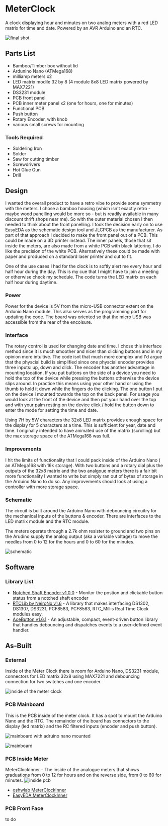 # MeterClock

A clock displaying hour and minutes on two analog meters with a red LED matrix for time and date. Powered by an AVR Arduino and an RTC.

![final shot](./as-built/final-double-shot.jpeg)

## Parts List

+ Bamboo/Timber box without lid
+ Ardunino Nano (ATMega168)
+ milliamp meters x2
+ LED matrix modile 32 by 8 (4 module 8x8 LED matrix powered by MAX7221)
+ DS3231 module
+ PCB front panel
+ PCB inner meter panel x2 (one for hours, one for minutes)
+ Functional PCB
+ Push button
+ Rotary Encoder, with knob
+ various small screws for mounting

### Tools Required

+ Soldering Iron
+ Solder
+ Saw for cutting timber
+ Screwdrivers
+ Hot Glue Gun
+ Drill


## Design

I wanted the overall product to have a retro vibe to provide some symmetry with the meters. I chose a bamboo housing (which isn't exactly retro - maybe wood panelling would be more so - but is readily available in many discount thrift shops near me). So with the outer material chosen I then needed to think about the front panelling. I took the decision early on to use EasyEDA as the schematic design tool and JLCPCB as the manufacturer. As part of that approach I decided to make the front panel out of a PCB. This could be made on a 3D printer instead. The inner panels, those that sit inside the meters, are also made from a white PCB with black lattering. I do like the precision of the white PCB. Alternatively these could be made with paper and produced on a standard laser printer and cut to fit. 

One of the use cases I had for the clock is to softly alert me every hour and half hour during the day. This is my cue that I might have to join a meeting or otherwise check my schedule. The code turns the LED matrix on each half hour during daytime. 

### Power

Power for the device is 5V from the micro-USB connector extent on the Ardunio Nano module. This also serves as the programming port for updating the code. The board was oriented so that the micro USB was accessible from the rear of the encolsure. 

### Interface

The rotary control is used for changing date and time. I chose this interface method since it is much smoother and nicer than clicking buttons and in my opinion more intuitive. The code isnt that much more complex and I'd argue that the physcial build is simplified since one physcial encoder provides three inputs: up, down and click. The encoder has another advantage in mounting location. If you put buttons on the side of a device you need to hold the top of the device while pressing the buttons otherwise the device slips around. In practice this means using your other hand or using the thumb to hold it down while the fingers do the clicking. The one button I put on the device i mounted towards the top on the back panel. For usage you would look at the front of the device and then put your hand over the top and with your palm resting on the device click / hold the button down to enter the mode for setting the time and date.

Using 7H by 5W characters the 32x8 LED matrix provides enough space for the display for 5 characters at a time. This is sufficient for year, date and time. I originally intended to have animated use of the matrix (scrolling) but the max storage space of the ATMega168 was full.

### Improvements

I hit the limits of functionality that I could pack inside of the Arduino Nano ( an ATMega168 with 16k storage). With two buttons and a rotary dial plus the outputs of the 32x8 matrix and the two analgoue meters there is a fair bit more functionality I wanted to write but simply ran out of bytes of storage in the Arduino Nano to do so. Any improvements should look at using a controller with more storage space. 

### Schematic

The circuit is built around the Arduino Nano with debouncing circuitry for the mechanical inputs of the buttons & encoder. There are interfaces to the LED matrix module and the RTC module. 

The meters operate through a 2.7k ohm resister to ground and two pins on the Arudino supply the analog output (aka a variable voltage) to move the needles from 0 to 12 for the hours and 0 to 60 for the minutes.

![schematic](./as-built/schematic.png)

## Software

### Library List

+ [Notched Shaft Encoder v1.0.0](https://github.com/lesterlo/Notched-Shaft-Encoder) - Monitor the postion and clickable button status from a notched shaft encoder
+ [RTCLib by NeiroNx v1.6](https://github.com/NeiroNx/RTCLib) - A library that makes interfacing DS1302, DS1307, DS3231, PCF8583, PCF8563, RTC_Millis Real Time Clock modules easy.
+ [AceButton v1.6.1](https://github.com/bxparks/AceButton) - An adjustable, compact, event-driven button library that handles debouncing and dispatches events to a user-defined event handler.

## As-Built

### External

Inside of the Meter Clock there is room for Arduino Nano, DS3231 module, connectors for LED matrix 32x8 using MAX7221 and debouncing connection for two switches and one encoder.

![inside of the meter clock](./as-built/enclosure-inside-1.jpeg)

### PCB Mainboard 

This is the PCB inside of the meter clock. It has a spot to mount the Arduino Nano and the RTC. The remainder of the board has connectors to the display (led matrix) and the RC filtered inputs (encoder and push button). 

![mainboard with adruino nano mounted](./as-built/mainboard-medium.jpeg)

![mainboard](./as-built/mainboard-render.png)

### PCB Inside Meter

MeterClockInner - The inside of the analogue meters that shows graduations from 0 to 12 for hours and on the reverse side, from 0 to 60 for minutes.
![inside pcb](./as-built/meter-side1-render.png)

+ [oshwlab MeterClockInner](https://oshwlab.com/adamc/meterclockinner)
+ [EasyEDA MeterClockInner](https://easyeda.com/editor#id=60065c9caff1483fb72fd92636a5c24b)


### PCB Front Face

to do
